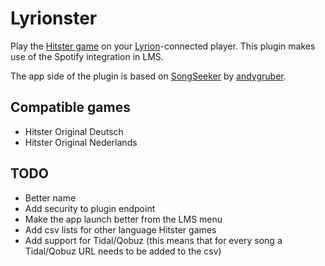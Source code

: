 # Lyrionster

Play the [Hitster game](https://hitstergame.com) on your [Lyrion](https://lyrion.org)-connected player. This plugin makes use of the Spotify integration in LMS.

The app side of the plugin is based on [SongSeeker](https://github.com/andygruber/songseeker) by [andygruber](https://github.com/andygruber). 

## Compatible games

- Hitster Original Deutsch
- Hitster Original Nederlands

## TODO

- Better name
- Add security to plugin endpoint
- Make the app launch better from the LMS menu
- Add csv lists for other language Hitster games
- Add support for Tidal/Qobuz (this means that for every song a Tidal/Qobuz URL needs to be added to the csv)
